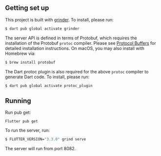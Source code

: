 ## Getting set up

This project is built with [grinder](https://pub.dev/packages/grinder). To install, please run:

```bash
$ dart pub global activate grinder
```

The server API is defined in terms of Protobuf, which requires the
installation of the Protobuf `protoc` compiler. Please see [Protocol
Buffers](https://developers.google.com/protocol-buffers/) for detailed
installation instructions. On macOS, you may also install with Homebrew via:

```bash
$ brew install protobuf
```

The Dart protoc plugin is also required for the above `protoc` compiler
to generate Dart code. To install, please run:

```bash
$ dart pub global activate protoc_plugin
```

## Running

Run pub get:

```
Flutter pub get
```

To run the server, run:

```bash
$ FLUTTER_VERSION="3.3.0" grind serve
```

The server will run from port 8082.
